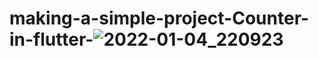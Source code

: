 # making-a-simple-project-Counter-in-flutter-![2022-01-04_220923](https://user-images.githubusercontent.com/95837116/148088693-6bdd92ab-e0b9-46f3-a67a-ed8f833203de.png)
